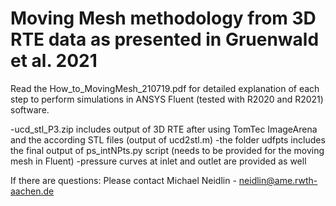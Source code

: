# Moving Mesh methodology from 3D RTE data as presented in Gruenwald et al. 2021

Read the How_to_MovingMesh_210719.pdf for detailed explanation of each step to perform simulations in ANSYS Fluent (tested with R2020 and R2021) software.

-ucd_stl_P3.zip includes output of 3D RTE after using TomTec ImageArena and the according STL files (output of ucd2stl.m)
-the folder udfpts includes the final output of ps_intNPts.py script (needs to be provided for the moving mesh in Fluent)
-pressure curves at inlet and outlet are provided as well


If there are questions:
Please contact Michael Neidlin - neidlin@ame.rwth-aachen.de

